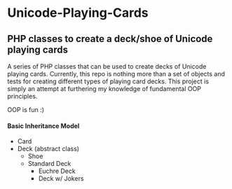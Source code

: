 # Unicode-Playing-Cards
PHP classes to create a deck/shoe of Unicode playing cards
---
A series of PHP classes that can be used to create decks of Unicode playing cards. Currently, this repo is nothing more than a set of objects and tests for creating different types of playing card decks. This project is simply an attempt at furthering my knowledge of fundamental OOP principles.

OOP is fun :)

#### Basic Inheritance Model
- Card
- Deck (abstract class)
  - Shoe
  - Standard Deck
    - Euchre Deck
    - Deck w/ Jokers
